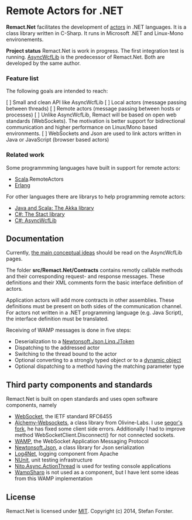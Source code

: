 Remote Actors for .NET
======================

**Remact.Net** facilitates the development of [actors](http://en.wikipedia.org/wiki/Actor_model) in .NET languages.
It is a class library written in C-Sharp.
It runs in Microsoft .NET and Linux-Mono environements.

**Project status**
Remact.Net is work in progress. The first integration test is running.
[AsyncWcfLib](http://sourceforge.net/projects/asyncwcflib/) is the predecessor of Remact.Net.
Both are developed by the same author.


### Feature list

The following goals are intended to reach:

[ ] Small and clean API like AsyncWcfLib
[ ] Local actors (message passing between threads)
[ ] Remote actors (message passing between hosts or processes)
[ ] Unlike AsyncWcfLib, Remact will be based on open web standards (WebSockets).
    The motivation is better support for bidirectional communication and higher performance
    on Linux/Mono based environments.
[ ] WebSockets and Json are used to link actors written in Java or JavaScript (browser based actors)


### Related work

Some programmming languages have built in support for remote actors:

* [Scala](http://www.scala-lang.org/).RemoteActors
* [Erlang](http://www.erlang.org/)

For other languages there are librarys to help programming remote actors:

* [Java and Scala: The Akka library](http://akka.io/)
* [C#: The Stact library](https://github.com/phatboyg/Stact)
* [C#: AsyncWcfLib](http://sourceforge.net/projects/asyncwcflib/)


Documentation
-------------
Currently, [the main conceptual ideas](http://sourceforge.net/p/asyncwcflib/wiki/Actors/) should be read on the AsyncWcfLib pages.

The folder **src/Remact.Net/Contracts** contains remotly callable methods and their corresponding request- and response messages.
These definitions and their XML comments form the basic interface definition of actors.

Application actors will add more contracts in other assemblies. 
These definitions must be present on both sides of the communication channel.
For actors not written in a .NET programming language (e.g. Java Script), the interface definition must be translated. 

Receiving of WAMP messages is done in five steps:
* Deserialization to a [Newtonsoft.Json.Linq.JToken](http://weblog.west-wind.com/posts/2012/Aug/30/Using-JSONNET-for-dynamic-JSON-parsing)
* Dispatching to the addressed actor 
* Switching to the thread bound to the actor
* Optional converting to a strongly typed object or to a [dynamic object](http://msdn.microsoft.com/en-us/library/dd264736%28v=vs.110%29.aspx)
* Optional dispatching to a method having the matching parameter type


Third party components and standards
------------------------------------
Remact.Net is built on open standards and uses open software components, namely

* [WebSocket](http://tools.ietf.org/html/rfc6455), the IETF standard RFC6455
* [Alchemy-Websockets](https://github.com/Olivine-Labs/Alchemy-Websockets), a class library from Olivine-Labs.
  I use [segor's fork](https://github.com/segor/Alchemy-Websockets), he has fixed some client side errors.
  Additionally I had to improve method WebSocketClient.Disconnect() for not connected sockets.
* [WAMP](http://wamp.ws/), the WebSocket Application Messaging Protocol
* [Newtonsoft.Json](https://github.com/JamesNK/Newtonsoft.Json), a class library for Json serialization
* [Log4Net](http://logging.apache.org/log4net/), logging component from Apache
* [NUnit](http://www.nunit.org/), unit testing infrastructure
* [Nito.Async.ActionThread](http://nitoasync.codeplex.com/) is used for testing console applications
* [WampSharp](https://github.com/darkl/WampSharp) is not used as a component, but I have lent some ideas from this WAMP implementation


License
-------
Remact.Net is licensed under [MIT](http://www.opensource.org/licenses/mit-license.php).
Copyright (c) 2014, Stefan Forster.


